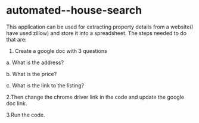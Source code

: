 # automated--house-search
This application can be used for extracting property details from a website(I have used zillow) and store it into a spreadsheet. The steps needed to do that are:

1. Create a google doc with 3 questions

a. What is the address?

b. What is the price?

c. What is the link to the listing?

2.Then change the chrome driver link in the code and update the google doc link.

3.Run the code.
